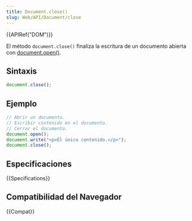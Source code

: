 ```yaml
---
title: Document.close()
slug: Web/API/Document/close
---
```


{{APIRef("DOM")}}

El método `document.close()` finaliza la escritura de un documento abierta con [document.open()](/en-US/DOM/document.open).

## Sintaxis

```js
document.close();
```

## Ejemplo

```js
// Abrir un documento.
// Escribir contenido en el documento.
// Cerrar el documento.
document.open();
document.write("<p>El único contenido.</p>");
document.close();
```

## Especificaciones

{{Specifications}}

## Compatibilidad del Navegador

{{Compat}}
